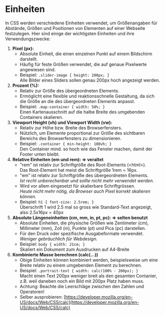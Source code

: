 # Einheiten

In CSS werden verschiedene Einheiten verwendet, um Größenangaben für Abstände, Größen und Positionen von Elementen auf einer Webseite festzulegen. Hier sind einige der wichtigsten Einheiten und ihre Verwendungszwecke:

1. **Pixel (px):**
   * Absolute Einheit, die einen einzelnen Punkt auf einem Bildschirm darstellt.
   * Häufig für feste Größen verwendet, die auf genaue Pixelwerte angewiesen sind.
   * Beispiel: `.slider-image { height: 200px; }`\
     Alle Bilder eines Sliders sollen genau 200px hoch angezeigt werden.&#x20;
2. **Prozent (%):**
   * Relativ zur Größe des übergeordneten Elements.
   * Ermöglicht eine flexible und reaktionsschnelle Gestaltung, da sich die Größe an die des übergeordneten Elements anpasst.
   * Beispiel: `.map-container { width: 50%; }`\
     Einen Kartenausschnitt auf die halbe Breite des umgebenden Containers skalieren.
3. **Viewport Height (vh) und Viewport Width (vw):**
   * Relativ zur Höhe bzw. Breite des Browserfensters.
   * Nützlich, um Elemente proportional zur Größe des sichtbaren Bereichs des Browserfensters zu dimensionieren.&#x20;
   * Beispiel: `.container { min-height: 100vh; }` \
     Den Container mind. so hoch wie das Fenster machen, damit der Footer unten bleibt.&#x20;
4. **Relative Einheiten (em und rem): => veraltet**
   * "rem" ist relativ zur Schriftgröße des Root-Elements (\<html>). \
     Das Root-Element hat meist die Schriftgröße 1rem = 16px.
   * "em" ist relativ zur Schriftgröße des übergeordneten Elements. \
     _Ist recht unberechenbar und sollte nicht mehr verwendet werden._
   * Wird vor allem eingesetzt für skalierbare Schriftgrössen. \
     _Heute nicht mehr nötig, da Browser auch Pixel korrekt skalieren können._&#x20;
   * Beispiel: `h1 { font-size: 2.5rem; }`\
     Überschrift 1 wird 2.5 mal so gross wie Standard-Text angezeigt, also 2.5x16px = 40px&#x20;
5. **Absolute Längeneinheiten (cm, mm, in, pt, pc): => selten benutzt**
   * Absolute Einheiten, die physische Größen wie Zentimeter (cm), Millimeter (mm), Zoll (in), Punkte (pt) und Pica (pc) darstellen.
   * Für den Druck oder spezifische Ausgabeformate verwendet. \
     _Weniger gebräuchlich für Webdesign._
   * Beispiel: `body { width: 21cm; }`\
     Skaliert ein Dokument zum Ausdrucken auf A4-Breite
6. **Kombinierte Masse berechnen (calc(...))**
   * Obige Einheiten können kombiniert werden, beispielsweise um eine Breite relativ zu einem umgebenden Element zu berechnen.
   * Beispiel: `.portrait-text { width: calc(100% - 200px); }`\
     Macht einen Text 200px weniger breit als den gesamten Contanier, z.B. weil daneben noch ein Bild mit 200px Platz haben muss.&#x20;
   * Achtung: Beachte die Leerschläge zwischen den Zahlen und Operatoren!&#x20;
   * Selber ausprobieren: [https://developer.mozilla.org/en-US/docs/Web/CSS/calc](https://developer.mozilla.org/en-US/docs/Web/CSS/calc)
